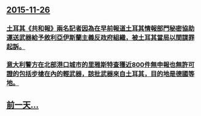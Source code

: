 ## [2015-11-26](/zh/news/2015/11/26/index.md)

### [土耳其《共和報》兩名記者因為在早前報道土耳其情報部門秘密協助運送武器給予敘利亞伊斯蘭主義反政府組織，被土耳其當局以間諜罪起訴。 ](/zh/news/2015/11/26/土耳其-共和報-兩名記者因為在早前報道土耳其情報部門秘密協助運送武器給予敘利亞伊斯蘭主義反政府組織-被土耳其當局以間諜罪.md)
### [意大利警方在北部港口城市的里雅斯特查獲近800件無申報也無許可證的包括步槍在內的輕武器，該批武器來自土耳其，目的地是德國等地。 ](/zh/news/2015/11/26/意大利警方在北部港口城市的里雅斯特查獲近800件無申報也無許可證的包括步槍在內的輕武器-該批武器來自土耳其-目的地是德國.md)
## [前一天...](/zh/news/2015/11/24/index.md)

